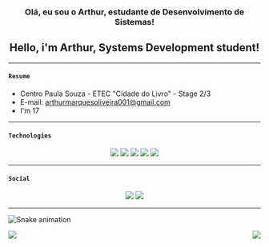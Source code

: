 <h3 align="center"> Olá, eu sou o Arthur, estudante de Desenvolvimento de Sistemas! </h3>

<h2 align="center"> Hello, i'm Arthur, Systems Development student! </h2>

-------
#### `` Resume ``  

  - Centro Paula Souza - ETEC "Cidade do Livro" - Stage 2/3
  - E-mail: arthurmarquesoliveira001@gmail.com
  - I'm 17
  
-------
#### `` Technologies ``
  
<div align="center">
  <img src="https://img.shields.io/badge/-HTML-9cf?&style=for-the-badge&logo=HTML5&logoColor=white&color=black">
  <img src="https://img.shields.io/badge/-Css-9cf?&style=for-the-badge&logo=Css3&logoColor=white&color=black">
  <img src="https://img.shields.io/badge/-JavaScript-9cf?&style=for-the-badge&logo=JavaScript&logoColor=white&color=black">
  <img src="https://img.shields.io/badge/-Java-9cf?&style=for-the-badge&logo=Java&logoColor=white&color=black">
  <img src="https://img.shields.io/badge/-TypeScript-9cf?&style=for-the-badge&logo=TypeScript&logoColor=white&color=black">
</div>
  
-------
#### `` Social ``
  
<div align="center">
  <a href="https://www.instagram.com/m9arthur/" target="_blank"><img src="https://img.shields.io/badge/instagram-%2312100E.svg?&style=for-the-badge&logo=instagram&logoColor=white&color=black"/></a>
  <a href="https://www.linkedin.com/in/arthur-marques-937148232/" target="_blank"><img src="https://img.shields.io/badge/linkedin-%2312100E.svg?&style=for-the-badge&logo=linkedin&logoColor=white&color=black"/></a> 
</div>

-------
  
![Snake animation](https://github.com/arthurm9/arthurm9/blob/output/github-contribution-grid-snake.svg)
  
<a href="https://github.com/arthurm9/videosApp">
  <img align="left" src="https://github-readme-stats.vercel.app/api/pin/?username=arthurm9&repo=videosApp&theme=dark&show_owner=true" />
</a>
  
<a href="https://github.com/arthurm9/CarShop">
  <img align="right" src="https://github-readme-stats.vercel.app/api/pin/?username=arthurm9&repo=CarShop&theme=dark&show_owner=true" />
</a>


